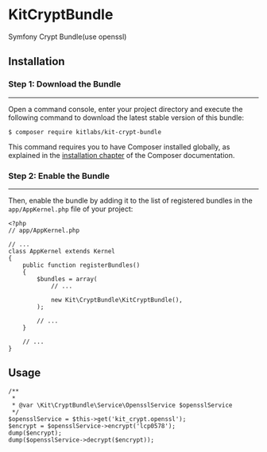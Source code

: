 # KitCryptBundle
Symfony Crypt Bundle(use openssl)


## Installation
 
### Step 1: Download the Bundle
---------------------------
 
Open a command console, enter your project directory and execute the
following command to download the latest stable version of this bundle:
 
	
	$ composer require kitlabs/kit-crypt-bundle

 
This command requires you to have Composer installed globally, as explained
in the [installation chapter](https://getcomposer.org/doc/00-intro.md)
of the Composer documentation.
 
### Step 2: Enable the Bundle
---------------------------
 
Then, enable the bundle by adding it to the list of registered bundles
in the `app/AppKernel.php` file of your project:

	<?php
	// app/AppKernel.php
	 
	// ...
	class AppKernel extends Kernel
	{
	    public function registerBundles()
	    {
	        $bundles = array(
	            // ...
	 
	            new Kit\CryptBundle\KitCryptBundle(),
	        );
	 
	        // ...
	    }
	 
	    // ...
	}

## Usage
	
	/**
     * 
     * @var \Kit\CryptBundle\Service\OpensslService $opensslService
     */
    $opensslService = $this->get('kit_crypt.openssl');
    $encrypt = $opensslService->encrypt('lcp0578');
    dump($encrypt);
    dump($opensslService->decrypt($encrypt));
